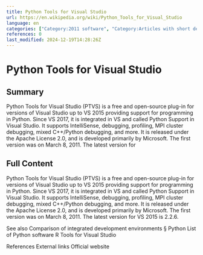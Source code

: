 ```yaml
---
title: Python Tools for Visual Studio
url: https://en.wikipedia.org/wiki/Python_Tools_for_Visual_Studio
language: en
categories: ["Category:2011 software", "Category:Articles with short description", "Category:Integrated development environments", "Category:Microsoft free software", "Category:Official website different in Wikidata and Wikipedia", "Category:Python (programming language) software", "Category:Short description matches Wikidata", "Category:Software using the Apache license", "Category:Windows-only free software"]
references: 0
last_modified: 2024-12-19T14:28:26Z
---
```


# Python Tools for Visual Studio

## Summary

Python Tools for Visual Studio (PTVS) is a free and open-source plug-in for versions of Visual Studio up to VS 2015 providing support for programming in Python. Since VS 2017, it is integrated in VS and called Python Support in Visual Studio. It supports IntelliSense, debugging, profiling, MPI cluster debugging, mixed C++/Python debugging, and more. It is released under the Apache License 2.0, and is developed primarily by Microsoft.
The first version was on March 8, 2011. The latest version for

## Full Content

Python Tools for Visual Studio (PTVS) is a free and open-source plug-in for versions of Visual Studio up to VS 2015 providing support for programming in Python. Since VS 2017, it is integrated in VS and called Python Support in Visual Studio. It supports IntelliSense, debugging, profiling, MPI cluster debugging, mixed C++/Python debugging, and more. It is released under the Apache License 2.0, and is developed primarily by Microsoft.
The first version was on March 8, 2011. The latest version for VS 2015 is 2.2.6.

See also
Comparison of integrated development environments § Python
List of Python software
R Tools for Visual Studio

References
External links
Official website
